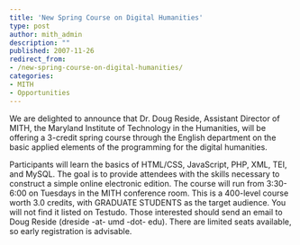 ```yaml
---
title: 'New Spring Course on Digital Humanities'
type: post
author: mith_admin
description: ""
published: 2007-11-26
redirect_from: 
- /new-spring-course-on-digital-humanities/
categories:
- MITH
- Opportunities
---
```

We are delighted to announce that Dr. Doug Reside, Assistant Director of MITH, the Maryland Institute of Technology in the Humanities, will be offering a 3-credit spring course through the English department on the basic applied elements of the programming for the digital humanities.

Participants will learn the basics of HTML/CSS, JavaScript, PHP, XML, TEI, and MySQL. The goal is to provide attendees with the skills necessary to construct a simple online electronic edition. The course will run from 3:30-6:00 on Tuesdays in the MITH conference room. This is a 400-level course worth 3.0 credits, with GRADUATE STUDENTS as the target audience. You will not find it listed on Testudo. Those interested should send an email to Doug Reside (dreside -at- umd -dot- edu). There are limited seats available, so early registration is advisable.
